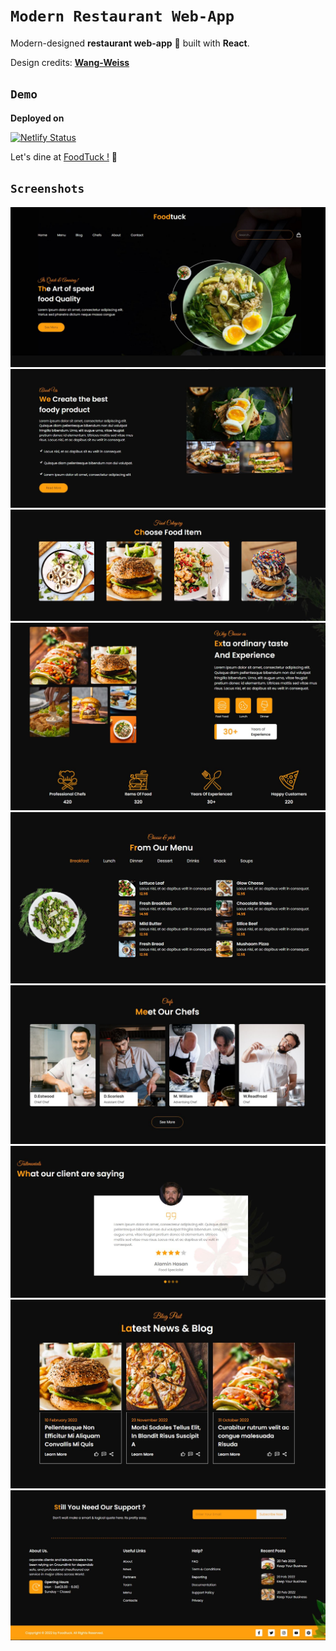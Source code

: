 
# `Modern Restaurant Web-App`

Modern-designed **restaurant web-app** 🍕 built with **React**.

Design credits:
[**Wang-Weiss**](https://dribbble.com/shots/5658350-12-9-Ipad-Pro-Music-player)



## `Demo`
**Deployed on**

[![Netlify Status](https://api.netlify.com/api/v1/badges/527f60f8-a9cb-4977-8f2b-ffe437ec8936/deploy-status)](https://app.netlify.com/sites/foodtuck/deploys)

Let's dine at [FoodTuck !](https://foodtuck.netlify.app/) 🍔
## `Screenshots`

![Home](https://github.com/sammy3110/modern-restaurant-web-app/blob/main/public/screenshots/home-ss.JPG)
![About Us](https://github.com/sammy3110/modern-restaurant-web-app/blob/main/public/screenshots/about-us-ss.JPG)
![Food Category](https://github.com/sammy3110/modern-restaurant-web-app/blob/main/public/screenshots/category-ss.JPG)
![Why Choose Us](https://github.com/sammy3110/modern-restaurant-web-app/blob/main/public/screenshots/choose-ss.JPG)
![Menu](https://github.com/sammy3110/modern-restaurant-web-app/blob/main/public/screenshots/menu-ss.JPG)
![Chefs](https://github.com/sammy3110/modern-restaurant-web-app/blob/main/public/screenshots/chefs-ss.JPG)
![Testimonials](https://github.com/sammy3110/modern-restaurant-web-app/blob/main/public/screenshots/testimonials-ss.JPG)
![Blogs](https://github.com/sammy3110/modern-restaurant-web-app/blob/main/public/screenshots/blogs-ss.JPG)
![Footer](https://github.com/sammy3110/modern-restaurant-web-app/blob/main/public/screenshots/footer-ss.JPG)

